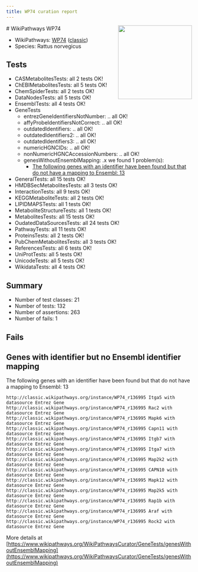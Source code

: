 ```yaml
---
title: WP74 curation report
---
```


<img style="float: right; width: 200px" src="https://upload.wikimedia.org/wikipedia/commons/thumb/8/83/Wplogo_with_text_500.png/640px-Wplogo_with_text_500.png" />
# WikiPathways WP74

* WikiPathways: [WP74](https://wikipathways.org/pathways/WP74) ([classic](https://classic.wikipathways.org/instance/WP74))
* Species: Rattus norvegicus
## Tests
* CASMetabolitesTests: all 2 tests OK!
* ChEBIMetabolitesTests: all 5 tests OK!
* ChemSpiderTests: all 2 tests OK!
* DataNodesTests: all 5 tests OK!
* EnsemblTests: all 4 tests OK!
* GeneTests
    * entrezGeneIdentifiersNotNumber: .. all OK!
    * affyProbeIdentifiersNotCorrect: .. all OK!
    * outdatedIdentifiers: .. all OK!
    * outdatedIdentifiers2: .. all OK!
    * outdatedIdentifiers3: .. all OK!
    * numericHGNCIDs: .. all OK!
    * nonNumericHGNCAccessionNumbers: .. all OK!
    * genesWithoutEnsemblMapping: .x we found 1 problem(s):
        * [The following genes with an identifier have been found but that do not have a mapping to Ensembl: 13](#c4e54310)
* GeneralTests: all 15 tests OK!
* HMDBSecMetabolitesTests: all 3 tests OK!
* InteractionTests: all 9 tests OK!
* KEGGMetaboliteTests: all 2 tests OK!
* LIPIDMAPSTests: all 1 tests OK!
* MetaboliteStructureTests: all 1 tests OK!
* MetabolitesTests: all 15 tests OK!
* OudatedDataSourcesTests: all 24 tests OK!
* PathwayTests: all 11 tests OK!
* ProteinsTests: all 2 tests OK!
* PubChemMetabolitesTests: all 3 tests OK!
* ReferencesTests: all 6 tests OK!
* UniProtTests: all 5 tests OK!
* UnicodeTests: all 5 tests OK!
* WikidataTests: all 4 tests OK!


## Summary

* Number of test classes: 21
* Number of tests: 132
* Number of assertions: 263
* Number of fails: 1

## Fails

<a name="c4e54310" />

## Genes with identifier but no Ensembl identifier mapping

The following genes with an identifier have been found but that do not have a mapping to Ensembl: 13
```
http://classic.wikipathways.org/instance/WP74_r136995 Itga5 with datasource Entrez Gene
http://classic.wikipathways.org/instance/WP74_r136995 Rac2 with datasource Entrez Gene
http://classic.wikipathways.org/instance/WP74_r136995 Mapk6 with datasource Entrez Gene
http://classic.wikipathways.org/instance/WP74_r136995 Capn11 with datasource Entrez Gene
http://classic.wikipathways.org/instance/WP74_r136995 Itgb7 with datasource Entrez Gene
http://classic.wikipathways.org/instance/WP74_r136995 Itga7 with datasource Entrez Gene
http://classic.wikipathways.org/instance/WP74_r136995 Map2k2 with datasource Entrez Gene
http://classic.wikipathways.org/instance/WP74_r136995 CAPN10 with datasource Entrez Gene
http://classic.wikipathways.org/instance/WP74_r136995 Mapk12 with datasource Entrez Gene
http://classic.wikipathways.org/instance/WP74_r136995 Map2k5 with datasource Entrez Gene
http://classic.wikipathways.org/instance/WP74_r136995 Rap1b with datasource Entrez Gene
http://classic.wikipathways.org/instance/WP74_r136995 Araf with datasource Entrez Gene
http://classic.wikipathways.org/instance/WP74_r136995 Rock2 with datasource Entrez Gene
```

More details at [https://www.wikipathways.org/WikiPathwaysCurator/GeneTests/genesWithoutEnsemblMapping](https://www.wikipathways.org/WikiPathwaysCurator/GeneTests/genesWithoutEnsemblMapping)

